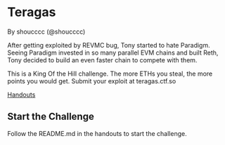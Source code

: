 # Teragas

By shoucccc (@shoucccc)

After getting exploited by REVMC bug, Tony started to hate Paradigm. Seeing Paradigm invested in so many parallel EVM chains and built Reth, Tony decided to build an even faster chain to compete with them.

This is a King Of the Hill challenge. The more ETHs you steal, the more points you would get. Submit your exploit at teragas.ctf.so

[Handouts](https://storage.googleapis.com/blazctf24/teragas.tar.gz) 

## Start the Challenge

Follow the README.md in the handouts to start the challenge.